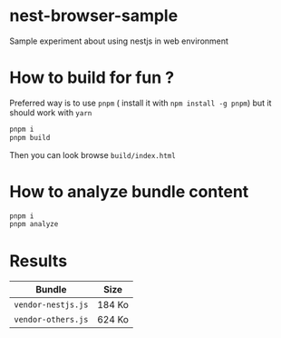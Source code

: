 # nest-browser-sample

Sample experiment about using nestjs in web environment

# How to build for fun ?

Preferred way is to use `pnpm` ( install it with `npm install -g pnpm`) but it should work with `yarn`

```bash
pnpm i
pnpm build
```

Then you can look browse `build/index.html`

# How to analyze bundle content

```bash
pnpm i
pnpm analyze
```

# Results

| Bundle             | Size   |
| ------------------ | ------ |
| `vendor-nestjs.js` | 184 Ko |
| `vendor-others.js` | 624 Ko |
